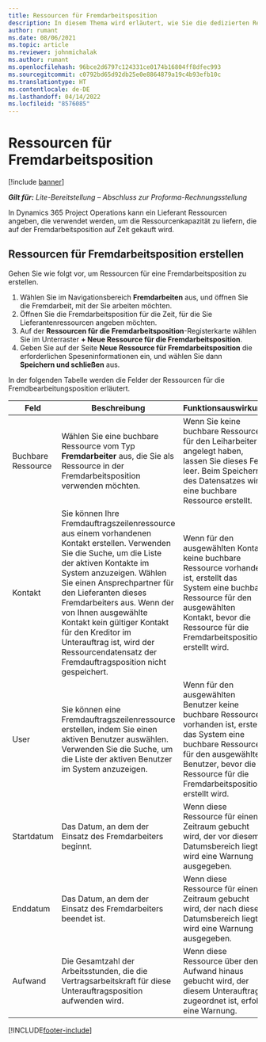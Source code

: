 ```yaml
---
title: Ressourcen für Fremdarbeitsposition
description: In diesem Thema wird erläutert, wie Sie die dedizierten Ressourcen angeben, die vom Lieferanten für eine bestimmte Fremdarbeitsposition zeitlich festgelegt werden.
author: rumant
ms.date: 08/06/2021
ms.topic: article
ms.reviewer: johnmichalak
ms.author: rumant
ms.openlocfilehash: 96bce2d6797c124331ce0174b16804ff8dfec993
ms.sourcegitcommit: c0792bd65d92db25e0e8864879a19c4b93efb10c
ms.translationtype: HT
ms.contentlocale: de-DE
ms.lasthandoff: 04/14/2022
ms.locfileid: "8576085"
---
```

# <a name="subcontract-line-resources"></a>Ressourcen für Fremdarbeitsposition

[!include [banner](../../includes/dataverse-preview.md)]

_**Gilt für:** Lite-Bereitstellung – Abschluss zur Proforma-Rechnungsstellung_

In Dynamics 365 Project Operations kann ein Lieferant Ressourcen angeben, die verwendet werden, um die Ressourcenkapazität zu liefern, die auf der Fremdarbeitsposition auf Zeit gekauft wird.

## <a name="create-subcontract-line-resources"></a>Ressourcen für Fremdarbeitsposition erstellen

Gehen Sie wie folgt vor, um Ressourcen für eine Fremdarbeitsposition zu erstellen.

1. Wählen Sie im Navigationsbereich **Fremdarbeiten** aus, und öffnen Sie die Fremdarbeit, mit der Sie arbeiten möchten.
2. Öffnen Sie die Fremdarbeitsposition für die Zeit, für die Sie Lieferantenressourcen angeben möchten.
3. Auf der **Ressourcen für die Fremdarbeitsposition**-Registerkarte wählen Sie im Unterraster **+ Neue Ressource für die Fremdarbeitsposition**.
4. Geben Sie auf der Seite **Neue Ressource für Fremdarbeitsposition** die erforderlichen Speseninformationen ein, und wählen Sie dann **Speichern und schließen** aus.

In der folgenden Tabelle werden die Felder der Ressourcen für die Fremdbearbeitungsposition erläutert.

| Feld | Beschreibung | Funktionsauswirkung |
| ----- | ----------- | ----------------- |
| Buchbare Ressource | Wählen Sie eine buchbare Ressource vom Typ **Fremdarbeiter** aus, die Sie als Ressource in der Fremdarbeitsposition verwenden möchten.| Wenn Sie keine buchbare Ressource für den Leiharbeiter angelegt haben, lassen Sie dieses Feld leer. Beim Speichern des Datensatzes wird eine buchbare Ressource erstellt.  |
| Kontakt | Sie können Ihre Fremdauftragszeilenressource aus einem vorhandenen Kontakt erstellen. Verwenden Sie die Suche, um die Liste der aktiven Kontakte im System anzuzeigen. Wählen Sie einen Ansprechpartner für den Lieferanten dieses Fremdarbeiters aus. Wenn der von Ihnen ausgewählte Kontakt kein gültiger Kontakt für den Kreditor im Unterauftrag ist, wird der Ressourcendatensatz der Fremdauftragsposition nicht gespeichert.| Wenn für den ausgewählten Kontakt keine buchbare Ressource vorhanden ist, erstellt das System eine buchbare Ressource für den ausgewählten Kontakt, bevor die Ressource für die Fremdarbeitsposition erstellt wird. |
| User | Sie können eine Fremdauftragszeilenressource erstellen, indem Sie einen aktiven Benutzer auswählen. Verwenden Sie die Suche, um die Liste der aktiven Benutzer im System anzuzeigen.| Wenn für den ausgewählten Benutzer keine buchbare Ressource vorhanden ist, erstellt das System eine buchbare Ressource für den ausgewählten Benutzer, bevor die Ressource für die Fremdarbeitsposition erstellt wird. |
| Startdatum | Das Datum, an dem der Einsatz des Fremdarbeiters beginnt.| Wenn diese Ressource für einen Zeitraum gebucht wird, der vor diesem Datumsbereich liegt, wird eine Warnung ausgegeben. |
| Enddatum | Das Datum, an dem der Einsatz des Fremdarbeiters beendet ist.| Wenn diese Ressource für einen Zeitraum gebucht wird, der nach diesem Datumsbereich liegt, wird eine Warnung ausgegeben. |
| Aufwand | Die Gesamtzahl der Arbeitsstunden, die die Vertragsarbeitskraft für diese Unterauftragsposition aufwenden wird.| Wenn diese Ressource über den Aufwand hinaus gebucht wird, der diesem Unterauftrag zugeordnet ist, erfolgt eine Warnung. |


[!INCLUDE[footer-include](../../includes/footer-banner.md)]
